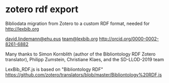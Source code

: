 # zotero rdf export

 Bibliodata migration from Zotero to a custom RDF format, needed for http://lexbib.org

 david.lindemann@ehu.eus
 team@lexbib.org
 http://orcid.org/0000-0002-8261-6882

 Many thanks to Simon Kornblith (author of the Bibliontology RDF Zotero translator), Philipp Zumstein, Christiane Klaes, and the SD-LLOD-2019 team

 LexBib_RDF.js is based on "Bibliontology RDF"
 https://github.com/zotero/translators/blob/master/Bibliontology%20RDF.js
